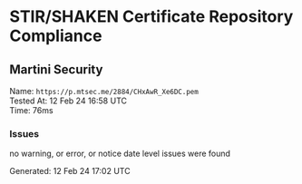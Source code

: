 # STIR/SHAKEN Certificate Repository Compliance

## Martini Security

Name: `https://p.mtsec.me/2884/CHxAwR_Xe6DC.pem`\
Tested At: 12 Feb 24 16:58 UTC\
Time: 76ms

### Issues

no warning, or error, or notice date level issues were found

Generated: 12 Feb 24 17:02 UTC